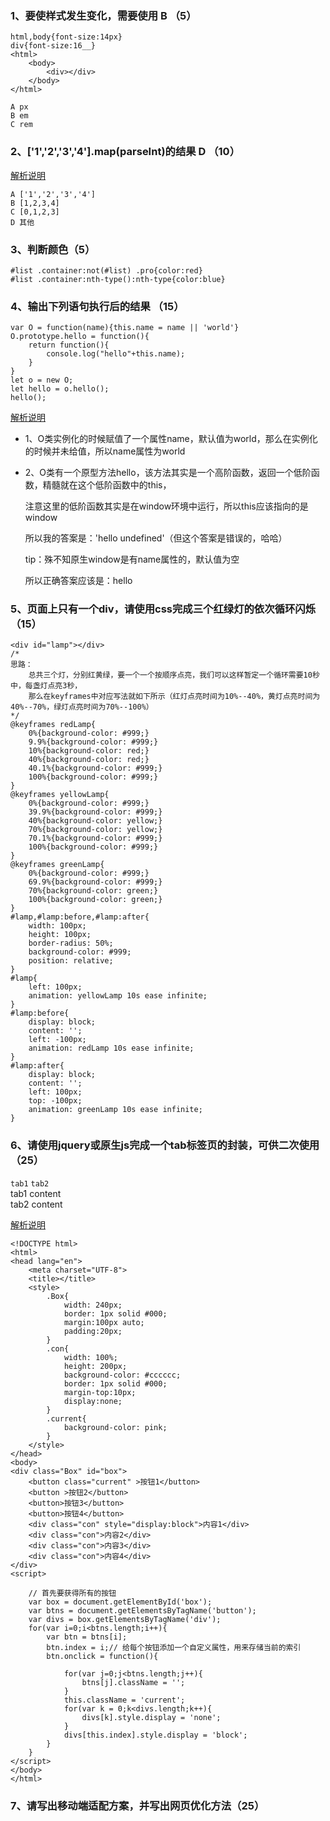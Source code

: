 ### 1、要使样式发生变化，需要使用 B  （5）
```
html,body{font-size:14px}
div{font-size:16__}
<html>
    <body>
        <div></div>
    </body>
</html>
```
`A px`  
`B em`  
`C rem`
### 2、['1','2','3','4'].map(parseInt)的结果 D （10）
[解析说明](https://blog.csdn.net/u010703975/article/details/50261441)

`A ['1','2','3','4']`
<br>
`B [1,2,3,4]`
<br>
`C [0,1,2,3]`
<br>
`D 其他`

### 3、判断颜色（5）
`#list .container:not(#list) .pro{color:red}`
<br>
`#list .container:nth-type():nth-type{color:blue}`

### 4、输出下列语句执行后的结果 （15）

```
var O = function(name){this.name = name || 'world'}
O.prototype.hello = function(){
    return function(){
        console.log("hello"+this.name);
    }
}
let o = new O;
let hello = o.hello();
hello();
```
[解析说明]()
<br>
-  1、O类实例化的时候赋值了一个属性name，默认值为world，那么在实例化的时候并未给值，所以name属性为world

- 2、O类有一个原型方法hello，该方法其实是一个高阶函数，返回一个低阶函数，精髓就在这个低阶函数中的this，

    注意这里的低阶函数其实是在window环境中运行，所以this应该指向的是window

    所以我的答案是：'hello undefined'（但这个答案是错误的，哈哈）

    tip：殊不知原生window是有name属性的，默认值为空

    所以正确答案应该是：hello

### 5、页面上只有一个div，请使用css完成三个红绿灯的依次循环闪烁（15）
```
<div id="lamp"></div>
/*
思路：
    总共三个灯，分别红黄绿，要一个一个按顺序点亮，我们可以这样暂定一个循环需要10秒中，每盏灯点亮3秒，
    那么在keyframes中对应写法就如下所示（红灯点亮时间为10%--40%，黄灯点亮时间为40%--70%，绿灯点亮时间为70%--100%）
*/
@keyframes redLamp{
    0%{background-color: #999;}
    9.9%{background-color: #999;}
    10%{background-color: red;}
    40%{background-color: red;}
    40.1%{background-color: #999;}
    100%{background-color: #999;}
}
@keyframes yellowLamp{
    0%{background-color: #999;}
    39.9%{background-color: #999;}
    40%{background-color: yellow;}
    70%{background-color: yellow;}
    70.1%{background-color: #999;}
    100%{background-color: #999;}
}
@keyframes greenLamp{
    0%{background-color: #999;}
    69.9%{background-color: #999;}
    70%{background-color: green;}
    100%{background-color: green;}
}
#lamp,#lamp:before,#lamp:after{
    width: 100px;
    height: 100px;
    border-radius: 50%;
    background-color: #999;
    position: relative;
}
#lamp{
    left: 100px;
    animation: yellowLamp 10s ease infinite;
}
#lamp:before{
    display: block;
    content: '';
    left: -100px;
    animation: redLamp 10s ease infinite;
}
#lamp:after{
    display: block;
    content: '';
    left: 100px;
    top: -100px;
    animation: greenLamp 10s ease infinite;
}
```

### 6、请使用jquery或原生js完成一个tab标签页的封装，可供二次使用（25）
`tab1`  `tab2`
<br>
tab1 content
<br>
tab2 content

[解析说明]()
```
<!DOCTYPE html>
<html>
<head lang="en">
    <meta charset="UTF-8">
    <title></title>
    <style>
        .Box{
            width: 240px;
            border: 1px solid #000;
            margin:100px auto;
            padding:20px;
        }
        .con{
            width: 100%;
            height: 200px;
            background-color: #cccccc;
            border: 1px solid #000;
            margin-top:10px;
            display:none;
        }
        .current{
            background-color: pink;
        }
    </style>
</head>
<body>
<div class="Box" id="box">
    <button class="current" >按钮1</button>
    <button >按钮2</button>
    <button>按钮3</button>
    <button>按钮4</button>
    <div class="con" style="display:block">内容1</div>
    <div class="con">内容2</div>
    <div class="con">内容3</div>
    <div class="con">内容4</div>
</div>
<script>

    // 首先要获得所有的按钮
    var box = document.getElementById('box');
    var btns = document.getElementsByTagName('button');
    var divs = box.getElementsByTagName('div');
    for(var i=0;i<btns.length;i++){
        var btn = btns[i];
        btn.index = i;// 给每个按钮添加一个自定义属性，用来存储当前的索引
        btn.onclick = function(){

            for(var j=0;j<btns.length;j++){
                btns[j].className = '';
            }
            this.className = 'current';
            for(var k = 0;k<divs.length;k++){
                divs[k].style.display = 'none';
            }
            divs[this.index].style.display = 'block';
        }
    }
</script>
</body>
</html>
```

### 7、请写出移动端适配方案，并写出网页优化方法（25）

 